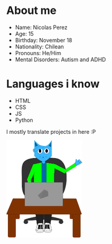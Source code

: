 # About me

- Name: Nicolas Perez
- Age: 15
- Birthday: November 18
- Nationality: Chilean
- Pronouns: He/Him
- Mental Disorders: Autism and ADHD

# Languages i know
- HTML
- CSS
- JS
- Python

I mostly translate projects in here :P

<img src="tapeylaptop2.svg" width="200px">
<!---
nicoanimateyt/nicoanimateyt is a ✨ special ✨ repository because its `README.md` (this file) appears on your GitHub profile.
You can click the Preview link to take a look at your changes.

--->
